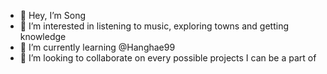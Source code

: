 - 👋 Hey, I’m Song
- 👀 I’m interested in listening to music, exploring towns and getting knowledge
- 🌱 I’m currently learning @Hanghae99
- 💞️ I’m looking to collaborate on every possible projects I can be a part of


<!---
ysong0504/ysong0504 is a ✨ special ✨ repository because its `README.md` (this file) appears on your GitHub profile.
You can click the Preview link to take a look at your changes.
- 📫 How to reach me ...
--->
